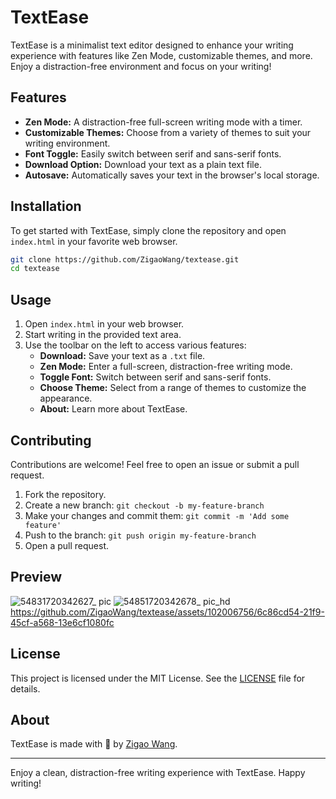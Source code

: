 # TextEase

TextEase is a minimalist text editor designed to enhance your writing experience with features like Zen Mode, customizable themes, and more. Enjoy a distraction-free environment and focus on your writing!

## Features

- **Zen Mode:** A distraction-free full-screen writing mode with a timer.
- **Customizable Themes:** Choose from a variety of themes to suit your writing environment.
- **Font Toggle:** Easily switch between serif and sans-serif fonts.
- **Download Option:** Download your text as a plain text file.
- **Autosave:** Automatically saves your text in the browser's local storage.

## Installation

To get started with TextEase, simply clone the repository and open `index.html` in your favorite web browser.

```bash
git clone https://github.com/ZigaoWang/textease.git
cd textease
```

## Usage

1. Open `index.html` in your web browser.
2. Start writing in the provided text area.
3. Use the toolbar on the left to access various features:
    - **Download:** Save your text as a `.txt` file.
    - **Zen Mode:** Enter a full-screen, distraction-free writing mode.
    - **Toggle Font:** Switch between serif and sans-serif fonts.
    - **Choose Theme:** Select from a range of themes to customize the appearance.
    - **About:** Learn more about TextEase.

## Contributing

Contributions are welcome! Feel free to open an issue or submit a pull request.

1. Fork the repository.
2. Create a new branch: `git checkout -b my-feature-branch`
3. Make your changes and commit them: `git commit -m 'Add some feature'`
4. Push to the branch: `git push origin my-feature-branch`
5. Open a pull request.

## Preview

![54831720342627_ pic](https://github.com/ZigaoWang/textease/assets/102006756/26c94ff0-4483-4215-8532-373d36b1afd2)
![54851720342678_ pic_hd](https://github.com/ZigaoWang/textease/assets/102006756/bc380828-d6b9-4328-9cea-43e2d132f773)
https://github.com/ZigaoWang/textease/assets/102006756/6c86cd54-21f9-45cf-a568-13e6cf1080fc

## License

This project is licensed under the MIT License. See the [LICENSE](https://github.com/ZigaoWang/textease/blob/master/LICENSE) file for details.

## About

TextEase is made with 💜 by [Zigao Wang](https://zigao.wang).

---

Enjoy a clean, distraction-free writing experience with TextEase. Happy writing!
